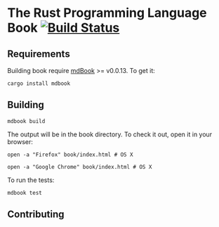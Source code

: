 # The Rust Programming Language Book [![Build Status](https://travis-ci.org/rust-vietnam/book.svg?branch=master)](https://travis-ci.org/rust-vietnam/book)

## Requirements

Building book require [mdBook](https://github.com/azerupi/mdBook) >= v0.0.13. To
get it:

```
cargo install mdbook
```

## Building

```
mdbook build
```

The output will be in the book directory. To check it out, open it in your
browser:

```
open -a "Firefox" book/index.html # OS X
```

```
open -a "Google Chrome" book/index.html # OS X
```

To run the tests:

```
mdbook test
```

## Contributing

